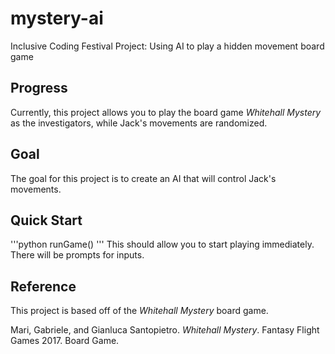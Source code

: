# mystery-ai
Inclusive Coding Festival Project: Using AI to play a hidden movement board game

## Progress
Currently, this project allows you to play the board game *Whitehall Mystery* as the
investigators, while Jack's movements are randomized.

## Goal
The goal for this project is to create an AI that will control Jack's movements.

## Quick Start
'''python
runGame()
'''
This should allow you to start playing immediately.
There will be prompts for inputs.

## Reference
This project is based off of the *Whitehall Mystery* board game.

Mari, Gabriele, and Gianluca Santopietro. *Whitehall Mystery*. Fantasy Flight Games 2017. Board Game.